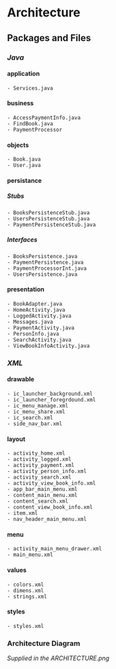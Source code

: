 # Architecture


## Packages and Files

### *Java*

#### application
    - Services.java

#### business 
    - AccessPaymentInfo.java
    - FindBook.java
    - PaymentProcessor

#### objects 
    - Book.java
    - User.java
    
#### persistance
##### Stubs
    - BooksPersistenceStub.java
    - UsersPersistenceStub.java
    - PaymentPersistenceStub.java
    
##### Interfaces
    - BooksPersistence.java
    - PaymentPersistence.java
    - PaymentProcessorInt.java
    - UsersPersistence.java

#### presentation 
    - BookAdapter.java
    - HomeActivity.java
    - LoggedActivity.java
    - Messages.java
    - PaymentActivity.java
    - PersonInfo.java
    - SearchActivity.java
    - ViewBookInfoActivity.java


### *XML*

#### drawable
    - ic_launcher_background.xml
    - ic_launcher_foregrdound.xml
    - ic_menu_manage.xml
    - ic_menu_share.xml
    - ic_search.xml
    - side_nav_bar.xml

#### layout
    - activity_home.xml
    - activity_logged.xml
    - activity_payment.xml
    - activity_person_info.xml
    - activity_search.xml
    - activity_view_book_info.xml
    - app_bar_main_menu.xml
    - content_main_menu.xml
    - content_search.xml
    - content_view_book_info.xml
    - item.xml
    - nav_header_main_menu.xml
    
#### menu
    - activity_main_menu_drawer.xml
    - main_menu.xml
    
#### values
    - colors.xml
    - dimens.xml
    - strings.xml
    
#### styles
    - styles.xml


### Architecture Diagram
*Supplied in the ARCHITECTURE.png*